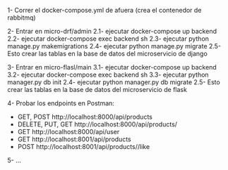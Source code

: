 1- Correr el docker-compose.yml de afuera (crea el contenedor de rabbitmq)

2- Entrar en micro-drf/admin 
  2.1- ejecutar docker-compose up backend
  2.2- ejecutar docker-compose exec backend sh
  2.3- ejecutar python manage.py makemigrations
  2.4- ejecutar python manage.py migrate
  2.5- Esto crear las tablas en la base de datos del microservicio de django

3- Entrar en micro-flasl/main
  3.1- ejecutar docker-compose up backend
  3.2- ejecutar docker-compose exec backend sh
  3.3- ejecutar python manager.py db init
  2.4- ejecutar python manager.py db migrate
  2.5- Esto crear las tablas en la base de datos del microservicio de flask

4- Probar los endpoints en Postman:
  - GET, POST           http://localhost:8000/api/products
  - DELETE, PUT, GET    http://localhost:8000/api/products/<id>
  - GET                 http://localhost:8000/api/user
  - GET                 http://localhost:8001/api/products
  - POST                http://localhost:8001/api/products/<id>/like

5- ...